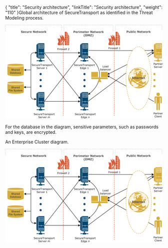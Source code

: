 {
    "title": "Security architecture",
    "linkTitle": "Security architecture",
    "weight": "110"
}Global architecture of SecureTransport as identified in the Threat Modeling process.



![Global architecture of SecureTransport as identified in the Threat Modeling process.](STDeployment_LEC.png)



For the database in the diagram, sensitive parameters, such as passwords and keys, are encrypted.



An Enterprise Cluster diagram.



![Enterprise Cluster](STDeployment_LEC.png)

